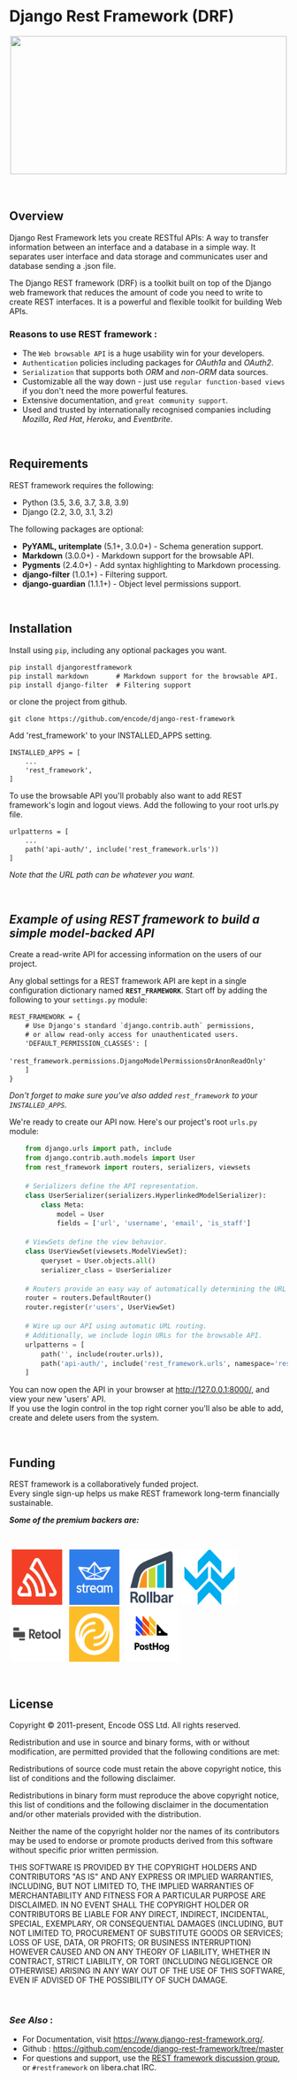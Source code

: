 # Django Rest Framework (DRF)

<p align="center">
 <img src="https://storage.caktusgroup.com/media/blog-images/drf-logo2.png" height= 250 width = 500 />
</p>

<br />

## Overview

Django Rest Framework lets you create RESTful APIs: A way to transfer information between an interface and a database in a simple way.
It separates user interface and data storage and communicates user and database sending a .json file.

The Django REST framework (DRF) is a toolkit built on top of the Django web framework that reduces the amount of code you need to write to create REST interfaces. It is a powerful and flexible toolkit for building Web APIs.

### Reasons to use REST framework :
- The `Web browsable API` is a huge usability win for your developers.
- `Authentication` policies including packages for _OAuth1a_ and _OAuth2_.
- `Serialization` that supports both _ORM_ and _non-ORM_ data sources.
- Customizable all the way down - just use `regular function-based views` if you don't need the more powerful features.
- Extensive documentation, and `great community support`.
- Used and trusted by internationally recognised companies including _Mozilla_, _Red Hat_, _Heroku_, and _Eventbrite_.

<br/>

## Requirements

REST framework requires the following:

- Python (3.5, 3.6, 3.7, 3.8, 3.9)
- Django (2.2, 3.0, 3.1, 3.2)

The following packages are optional:

- __PyYAML, uritemplate__ (5.1+, 3.0.0+) - Schema generation support.
- __Markdown__ (3.0.0+) - Markdown support for the browsable API.
- __Pygments__ (2.4.0+) - Add syntax highlighting to Markdown processing.
- __django-filter__ (1.0.1+) - Filtering support.
- __django-guardian__ (1.1.1+) - Object level permissions support.

<br/>

## Installation

Install using `pip`, including any optional packages you want.
 
    pip install djangorestframework
    pip install markdown       # Markdown support for the browsable API.
    pip install django-filter  # Filtering support

or clone the project from github.

    git clone https://github.com/encode/django-rest-framework

Add 'rest_framework' to your INSTALLED_APPS setting.

    INSTALLED_APPS = [
        ...
        'rest_framework',
    ]

To use the browsable API you'll probably also want to add REST framework's login and logout views. Add the following to your root urls.py file.

    urlpatterns = [
        ...
        path('api-auth/', include('rest_framework.urls'))
    ]

_Note that the URL path can be whatever you want._

<br/>

## _Example of using REST framework to build a simple model-backed API_

Create a read-write API for accessing information on the users of our project.

Any global settings for a REST framework API are kept in a single configuration dictionary named __`REST_FRAMEWORK`__. Start off by adding the following to your `settings.py` module:

```
REST_FRAMEWORK = {
    # Use Django's standard `django.contrib.auth` permissions,
    # or allow read-only access for unauthenticated users.
    'DEFAULT_PERMISSION_CLASSES': [
        'rest_framework.permissions.DjangoModelPermissionsOrAnonReadOnly'
    ]
}
```

_Don't forget to make sure you've also added `rest_framework` to your `INSTALLED_APPS`._

We're ready to create our API now. Here's our project's root `urls.py` module:

```python
    from django.urls import path, include
    from django.contrib.auth.models import User
    from rest_framework import routers, serializers, viewsets

    # Serializers define the API representation.
    class UserSerializer(serializers.HyperlinkedModelSerializer):
        class Meta:
            model = User
            fields = ['url', 'username', 'email', 'is_staff']

    # ViewSets define the view behavior.
    class UserViewSet(viewsets.ModelViewSet):
        queryset = User.objects.all()
        serializer_class = UserSerializer

    # Routers provide an easy way of automatically determining the URL conf.
    router = routers.DefaultRouter()
    router.register(r'users', UserViewSet)

    # Wire up our API using automatic URL routing.
    # Additionally, we include login URLs for the browsable API.
    urlpatterns = [
        path('', include(router.urls)),
        path('api-auth/', include('rest_framework.urls', namespace='rest_framework'))
    ]
```

You can now open the API in your browser at http://127.0.0.1:8000/, and view your new 'users' API.<br/>
If you use the login control in the top right corner you'll also be able to add, create and delete users from the system.

<br/>

## Funding

REST framework is a collaboratively funded project.<br/>
Every single sign-up helps us make REST framework long-term financially sustainable.

___Some of the premium backers are:___

<br/>

[<img src = "https://raw.githubusercontent.com/encode/django-rest-framework/master/docs/img/premium/sentry-readme.png" width = 100 height = 100 />](https://getsentry.com/welcome)
[<img src = "https://raw.githubusercontent.com/encode/django-rest-framework/master/docs/img/premium/stream-readme.png" width = 100 height = 100 />](https://getstream.io/?utm_source=drf&utm_medium=sponsorship&utm_content=developer)
[<img src = "https://raw.githubusercontent.com/encode/django-rest-framework/master/docs/img/premium/rollbar-readme.png" width = 100 height = 100 />](https://rollbar.com/?utm_source=django&utm_medium=sponsorship&utm_campaign=freetrial)
[<img src = "https://raw.githubusercontent.com/encode/django-rest-framework/master/docs/img/premium/esg-readme.png" width = 100 height = 100 />](https://software.esg-usa.com/)
[<img src = "https://raw.githubusercontent.com/encode/django-rest-framework/master/docs/img/premium/retool-readme.png" width = 100 height = 100 />](https://retool.com/?utm_source=djangorest&utm_medium=sponsorship)
[<img src = "https://raw.githubusercontent.com/encode/django-rest-framework/master/docs/img/premium/bitio-readme.png" width = 100 height = 100 />](https://bit.io/jobs?utm_source=DRF&utm_medium=sponsor&utm_campaign=DRF_sponsorship)
[<img src = "https://raw.githubusercontent.com/encode/django-rest-framework/master/docs/img/premium/posthog-readme.png" width = 100 height = 100 />](https://posthog.com?utm_source=drf&utm_medium=sponsorship&utm_campaign=open-source-sponsorship
)

<br/>

## License

Copyright © 2011-present, Encode OSS Ltd. All rights reserved.

Redistribution and use in source and binary forms, with or without modification, are permitted provided that the following conditions are met:

Redistributions of source code must retain the above copyright notice, this list of conditions and the following disclaimer.

Redistributions in binary form must reproduce the above copyright notice, this list of conditions and the following disclaimer in the documentation and/or other materials provided with the distribution.

Neither the name of the copyright holder nor the names of its contributors may be used to endorse or promote products derived from this software without specific prior written permission.

THIS SOFTWARE IS PROVIDED BY THE COPYRIGHT HOLDERS AND CONTRIBUTORS "AS IS" AND ANY EXPRESS OR IMPLIED WARRANTIES, INCLUDING, BUT NOT LIMITED TO, THE IMPLIED WARRANTIES OF MERCHANTABILITY AND FITNESS FOR A PARTICULAR PURPOSE ARE DISCLAIMED. IN NO EVENT SHALL THE COPYRIGHT HOLDER OR CONTRIBUTORS BE LIABLE FOR ANY DIRECT, INDIRECT, INCIDENTAL, SPECIAL, EXEMPLARY, OR CONSEQUENTIAL DAMAGES (INCLUDING, BUT NOT LIMITED TO, PROCUREMENT OF SUBSTITUTE GOODS OR SERVICES; LOSS OF USE, DATA, OR PROFITS; OR BUSINESS INTERRUPTION) HOWEVER CAUSED AND ON ANY THEORY OF LIABILITY, WHETHER IN CONTRACT, STRICT LIABILITY, OR TORT (INCLUDING NEGLIGENCE OR OTHERWISE) ARISING IN ANY WAY OUT OF THE USE OF THIS SOFTWARE, EVEN IF ADVISED OF THE POSSIBILITY OF SUCH DAMAGE.

<br/>

### _See Also_ :

+ For Documentation, visit https://www.django-rest-framework.org/.
+ Github : https://github.com/encode/django-rest-framework/tree/master
+ For questions and support, use the [REST framework discussion group](https://groups.google.com/forum/?fromgroups&pli=1#!forum/django-rest-framework), or `#restframework` on libera.chat IRC.